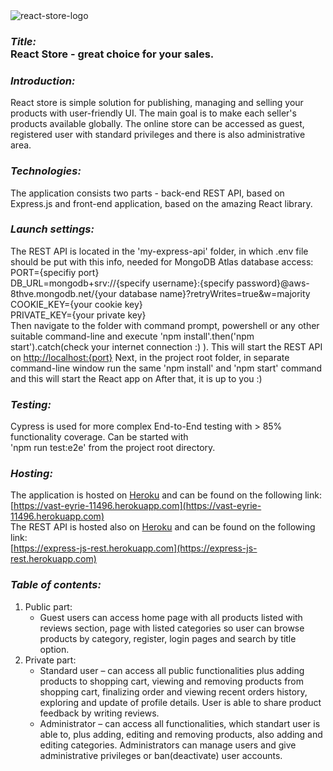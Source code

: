 <img src="https://res.cloudinary.com/devpor11z/image/upload/v1597228588/nqmxfnsgbjtasmipxum7.png" alt="react-store-logo" />
<h3><i>Title: </i><br><b>React Store</b> - great choice for your sales.</h3>

### <i>Introduction: </i><br>
React store is simple solution for publishing, managing and selling your products with user-friendly UI.
The main goal is to make each seller's products available globally. The online store can be accessed as guest,
registered user with standard privileges and there is also administrative area.

### <i>Technologies: </i><br>
The application consists two parts - back-end REST API, based on Express.js and front-end application,
based on the amazing React library.

### <i>Launch settings: </i><br>
The REST API is located in the 'my-express-api' folder, in which .env file should be put with this info, needed for MongoDB Atlas database access:<br>
PORT={specifiy port}<br>
DB_URL=mongodb+srv://{specify username}:{specify password}@aws-8thve.mongodb.net/{your database name}?retryWrites=true&w=majority<br>
COOKIE_KEY={your cookie key}<br>
PRIVATE_KEY={your private key}<br>
Then navigate to the folder with command prompt, powershell or
any other suitable command-line and execute 'npm install'.then('npm start').catch(check your internet connection :) ). This will start the REST API on
[http://localhost:{port}](http://localhost:{port})
Next, in the project root folder, in separate command-line window run the same 'npm install' and 'npm start' command and
this will start the React app on 
After that, it is up to you :)

### <i>Testing: </i><br>
Cypress is used for more complex End-to-End testing with > 85% functionality coverage. Can be started with<br>
'npm run test:e2e' from the project root directory.<br>

### <i>Hosting: </i><br>
The application is hosted on [Heroku](https://www.heroku.com) and can be found on the following link:<br>
[https://vast-eyrie-11496.herokuapp.com](https://vast-eyrie-11496.herokuapp.com) <br>
The REST API is hosted also on [Heroku](https://www.heroku.com) and can be found on the following link:<br>
[https://express-js-rest.herokuapp.com](https://express-js-rest.herokuapp.com)


### <i>Table of contents: </i><br>
1. Public part:<br> 
    * Guest users can access home page with all products listed with reviews section, page with listed categories so user can browse products by category, register, login pages and search by title option.<br>
2. Private part:<br>
    * Standard user – can access all public functionalities plus adding products to shopping cart, viewing and removing products from shopping cart, finalizing order and viewing  recent orders history, exploring and update of profile details. User is able to share product feedback by writing reviews.
    * Administrator – can access all functionalities, which standart user is able to, plus adding, editing and removing products, also adding and editing categories. Administrators can manage users and give administrative privileges or ban(deactivate) user accounts.
